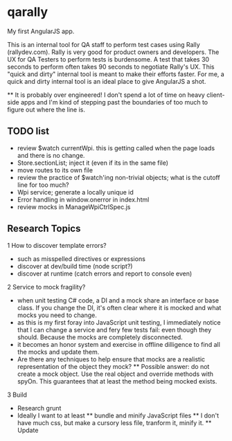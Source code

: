 qarally
=======

My first AngularJS app.

This is an internal tool for QA staff to perform test cases using Rally (rallydev.com). Rally is very good for product owners and developers. The UX for QA Testers to perform tests is burdensome. A test that takes 30 seconds to perform often takes 90 seconds to negotiate Rally's UX. This "quick and dirty" internal tool is meant to make their efforts faster. For me, a quick and dirty internal tool is an ideal place to give AngularJS a shot.

** It is probably over engineered! I don't spend a lot of time on heavy client-side apps and I'm kind of stepping past the boundaries of too much to figure out where the line is.

TODO list
---------

* review $watch currentWpi. this is getting called when the page loads and there is no change.
* Store.sectionList; inject it (even if its in the same file)
* move routes to its own file
* review the practice of $watch'ing non-trivial objects; what is the cutoff line for too much?
* Wpi service; generate a locally unique id
* Error handling in window.onerror in index.html
* review mocks in ManageWpiCtrlSpec.js


Research Topics
---------------

1 How to discover template errors?
  * such as misspelled directives or expressions
  * discover at dev/build time (node script?)
  * discover at runtime (catch errors and report to console even)


2 Service to mock fragility?
  * when unit testing C# code, a DI and a mock share an interface or base class. If you change the DI, it's often clear where it is mocked and what mocks you need to change.
  * as this is my first foray into JavaScript unit testing, I immediately notice that I can change a service and fery few tests fail: even though they should. Because the mocks are completely disconnected.
  * it becomes an honor system and exercise in offline dilligence to find all the mocks and update them.
  * Are there any techniques to help ensure that mocks are a realistic representation of the object they mock?
  ** Possible answer: do not create a mock object. Use the real object and override methods with spyOn. This guarantees that at least the method being mocked exists.

3 Build
  * Research grunt
  * Ideally I want to at least
  ** bundle and minify JavaScript files
  ** I don't have much css, but make a cursory less file, tranform it, minify it.
  ** Update <script> references to point to the bundle
  ** Optionally minify html files and templates
  * Use CDN sources for libs.
  ** I don't think that's build related.
  ** What is best practice for using CDN with regards to unit tests?
  * It would be nice to publish code coverage
  ** If unit tests could be run during build. build fails if any tests fail.
  ** Code coverage result html report for that run is included in published folder.
  ** Link to it from the site; some hard-coded (convention based) URL is probably fine.
  * Are there any CI solutions for this sort of thing? I'd hate to set  up my own server just for this.
  * What other stuff do people do during a build?


